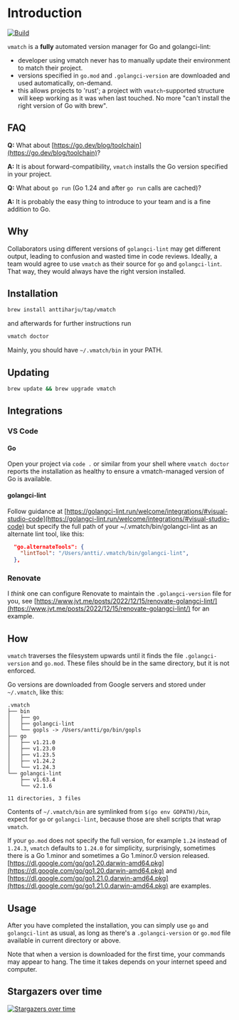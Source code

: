 # Introduction

[![Build](https://github.com/anttiharju/vmatch/actions/workflows/build.yml/badge.svg)](https://github.com/anttiharju/vmatch/actions/workflows/build.yml)

`vmatch` is a **fully** automated version manager for Go and golangci-lint:

- developer using vmatch never has to manually update their environment to match their project.
- versions specified in `go.mod` and `.golangci-version` are downloaded and used automatically, on-demand.
- this allows projects to 'rust'; a project with `vmatch`-supported structure will keep working as it was when last touched. No more "can't install the right version of Go with brew".

## FAQ

**Q:** What about [https://go.dev/blog/toolchain](https://go.dev/blog/toolchain)?

**A:** It is about forward-compatibility, `vmatch` installs the Go version specified in your project.

**Q:** What about `go run` (Go 1.24 and after `go run` calls are cached)?

**A:** It is probably the easy thing to introduce to your team and is a fine addition to Go.

## Why

Collaborators using different versions of `golangci-lint` may get different output, leading to confusion and wasted time in code reviews. Ideally, a team would agree to use `vmatch` as their source for `go` and `golangci-lint`. That way, they would always have the right version installed.

## Installation

```sh
brew install anttiharju/tap/vmatch
```

and afterwards for further instructions run

```sh
vmatch doctor
```

Mainly, you should have `~/.vmatch/bin` in your PATH.

## Updating

```sh
brew update && brew upgrade vmatch
```

## Integrations

### VS Code

#### Go

Open your project via `code .` or similar from your shell where `vmatch doctor` reports the installation as healthy to ensure a vmatch-managed version of Go is available.

#### golangci-lint

Follow guidance at [https://golangci-lint.run/welcome/integrations/#visual-studio-code](https://golangci-lint.run/welcome/integrations/#visual-studio-code) but specify the full path of your ~/.vmatch/bin/golangci-lint as an alternate lint tool, like this:

```json
  "go.alternateTools": {
    "lintTool": "/Users/antti/.vmatch/bin/golangci-lint",
  },
```

### Renovate

I _think_ one can configure Renovate to maintain the `.golangci-version` file for you, see [https://www.jvt.me/posts/2022/12/15/renovate-golangci-lint/](https://www.jvt.me/posts/2022/12/15/renovate-golangci-lint/) for an example.

## How

`vmatch` traverses the filesystem upwards until it finds the file `.golangci-version` and `go.mod`. These files should be in the same directory, but it is not enforced.

Go versions are downloaded from Google servers and stored under `~/.vmatch`, like this:

```tree
.vmatch
├── bin
│   ├── go
│   ├── golangci-lint
│   └── gopls -> /Users/antti/go/bin/gopls
├── go
│   ├── v1.21.0
│   ├── v1.23.0
│   ├── v1.23.5
│   ├── v1.24.2
│   └── v1.24.3
└── golangci-lint
    ├── v1.63.4
    └── v2.1.6

11 directories, 3 files
```

Contents of `~/.vmatch/bin` are symlinked from `$(go env GOPATH)/bin`, expect for `go` or `golangci-lint`, because those are shell scripts that wrap `vmatch`.

If your `go.mod` does not specify the full version, for example `1.24` instead of `1.24.3`, `vmatch` defaults to `1.24.0` for simplicity, surprisingly, sometimes there is a Go 1.minor and sometimes a Go 1.minor.0 version released. [https://dl.google.com/go/go1.20.darwin-amd64.pkg](https://dl.google.com/go/go1.20.darwin-amd64.pkg) and [https://dl.google.com/go/go1.21.0.darwin-amd64.pkg](https://dl.google.com/go/go1.21.0.darwin-amd64.pkg) are examples.

## Usage

After you have completed the installation, you can simply use `go` and `golangci-lint` as usual, as long as there's a `.golangci-version` or `go.mod` file available in current directory or above.

Note that when a version is downloaded for the first time, your commands may appear to hang. The time it takes depends on your internet speed and computer.

## Stargazers over time

[![Stargazers over time](https://starchart.cc/anttiharju/vmatch.svg?variant=adaptive)](https://starchart.cc/anttiharju/vmatch)
